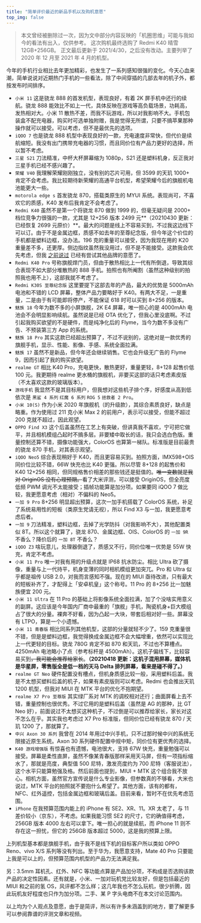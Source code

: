 ```yaml
---
title: "简单评价最近的新品手机以及购机意愿"
top_img: false
---
```


> 本文曾经被删除过一次，因为文中部分内容反映的「机圈思维」可能与我如今的看法有出入，仅供参考。
> 这次购机最终选购了 Redmi K40 晴雪 12GB+256GB。
> 正文最后更新于 2021/4/30，之后没有改动。主要列举了 2020 年 12 月至 2021 年 4 月的机型。

今年的手机行业相比去年更加精彩，也发生了一系列感知很强的变化。今天心血来潮，简单说说对近期热门手机的一些看法，除了中间穿插的几部去年的机子外，都按发布时间排序。

- `小米 11` 这是骁龙 888 的首发机型，表现良好，有着 2K 屏手机中还行的续航。骁龙 888 能效比不如上一代，具体反映在游戏等高负载场景，功耗高，发热相对大。小米 11 散热不差，而我不玩游戏，所以对我影响不大。手机包装盒不配充电器，购买时可选单独附赠，我是觉得无所谓，只要不搞苹果那种操作就可以接受。可以考虑，但不是最优先的选项。
- `iQOO 7` 也是骁龙 888 机型中表现良好的一款，充电速度非常快，但代价是续航缩短。我没有出门携带充电器的习惯，而且同价位有产品力更好的选择，所以暂不考虑。
- `三星 S21` 刀法精准，中杯大杯屏幕缩为 1080p，S21 还是塑料机身，反正我对三星手机已经不感兴趣了。
- `荣耀 V40` 我理解荣耀刚刚独立，没有别的芯片可用，但 3599 的天玑 1000+ 肯定不会考虑。我比较期待新荣耀的高通平台机型，希望荣耀今后的旗舰机电池能更大一些。
- `motorola edge s` 首发骁龙 870，搭载类原生的 MYUI 系统。表现尚可，不喜欢它的质感，K40 发布后我肯定不会考虑了。
- `Redmi K40` 虽然不是第一个将骁龙 870 做到 1999 的，但毫无疑问是 2000+ 档位竞争力很强的一款，尤其是 12+256 版本 2499 元**（20210430 更新：已经恢复 2699 元原价）**。最大的问题是线上不容易买到，不过我这边线下可以订。由于不是金属边框，质感不如去年的至尊纪念版，但今年这个价位的手机都是塑料边框，没办法。196 克的重量可以接受，因为我现在用的 K20 重量差不多，还更厚。侧边指纹虽然我没用过，但不是不能接受。这款我会优先考虑，但我 [之前说过](https://kevinh.wang/2020/) 已经有尝试其他品牌的意愿了。
- `Redmi K40 Pro` 号称旗舰焊门员，但由于散热相比上一代有所倒退，导致其综合表现不如大部分堆散热的 888 手机。拍照也有所阉割（虽然这种级别的拍照我也用不上），这部我就不考虑了。
- `Redmi K30S 至尊纪念版` 这里要提下这部去年的产品，最大的优势是 5000mAh 电池和不错的 LCD 屏幕，整体产品力要略好于 K40。有两大不足，一是重量，二是由于有可能即将停产，不能保证 618 时可以买到 8+256 的版本。
- `魅族 18` 今年为数不多的小屏旗舰，2K E4 屏幕，唯一担心的是 4000mAh 电池会不会明显影响续航。虽然说是已经 OTA 优化了，但我心里没底啊。不过引起我购买欲望的不是硬件，而是纯净化后的 Flyme，当今为数不多没有广告、不预装第三方 App 的系统。
- `魅族 18 Pro` 其实这款已经超出预算了，不过不说别的，这绝对是一款优秀的旗舰手机，显示、性能、影像、手感、系统全面拉满。
- `魅族 17` 虽然不是新品，但今年还会继续销售。它也会升级无广告的 Flyme 9，因而引起了我的购买欲望。
- `realme GT` 相比 K40 Pro，充电更快，散热更好，重量更轻，8+128 起售价低 100 元。我更期待 realme 更水桶的旗舰机，非要买这部的话只考虑素皮版（不太喜欢这款的玻璃版本）。
- `游戏手机` 我显然不是其目标用户，但我想对这些机子排个序，好感度从高到低依次是 `黑鲨 4 系列` `红魔 6 系列` `ROG 5` `拯救者 2 Pro`。
- `小米 10(S)` 作为小米 2020 年旗舰机（的升级款），其综合素质良好，缺点是略重。作为使用过 211 克小米 Max 2 的前用户，表示可以接受，但能不超过 200 克就不超过，因此观望。
- `OPPO Find X3` 这个后盖虽然在工艺上有突破，但讲真我不喜欢，宁可把它做平，并且相机模组凸起时不搞多层。非要矮中取长的话，我只会选白色版。重量控制还算不错，摄像功能强大，ColorOS 也算第一梯队。标准版是目前最贵的骁龙 870 手机，对其表示观望。
- `iQOO Neo5` 综合表现稍好于 K40，而且更容易买到。拍照方面，IMX598+OIS 同价位比较不错，66W 快充也比 K40 更强。所以尽管 8+128 的起售价和 K40 12+256 相同，但同规格售价相差的那些钱还是挺值的。~~唯一变数就是我对 OriginOS 没有心理预期。~~看了大米评测，可以接受 OriginOS，但全亮度低频 PWM 调光不太能接受；插帧功能算是加分项。如果要同 iQOO 7 做比较，我更愿意考虑（相对）不偏科的 Neo5。
- `一加 9 Pro` 8+256 明显超出预算，这次一加手机搭载了 ColorOS 系统，补足了系统易用性的短板（类原生党请无视），所以 Find X3 与一加，我更愿意考虑后者。
- `一加 9` 刀法精准，塑料边框，去掉了光学防抖（对我影响不大），其他配置类似 8T。所以这个就算了，骁龙 870、金属边框、OIS、ColorOS 的 `一加 9R` 不香么？降价后的 `一加 8T` 不香么？
- `iQOO Z3` 啥玩意儿，处理器倒退了，质感又不行，同价位唯一优势是 55W 快充，肯定不考虑。
- `小米 11 Pro` 唯一对我有用的升级点就是 IP68 抗水防尘。相比 Ultra 砍了摄像，重量与上一代持平，机身变薄的同时相机模组更加突兀。Pro 和 Ultra 似乎都是祖传 USB 2.0，对我而言感知不强。现在的 MIUI 亟待改进，只有最大的短板补齐了，才配得上「安卓机皇」这个称号。11 Pro 的 8+256 比一加魅族便宜 200 元。
- `小米 11 Ultra` 在 11 Pro 的基础上将影像系统全面拉满，加了个没啥实用意义的副屏。这应该是今年国内厂商中最重的「旗舰」手机，陶瓷机身+巨大模组占了很大的分量。裸奔不好看，因为凸起一大块，带套后相对好一些。屏幕没有 LTPO，算是一个小遗憾。
- `小米 11 青春版` 相比同系列其他机型，这部的分量就轻不少了。159 克重量很不错，但是是塑料边框，我觉得换成金属边框不会大幅增重，依然可以实现比上一代更轻的目标。骁龙 780G 肯定不如 870 和天玑，不过也不算槽点。4250mAh 电池略小了点（参考标杆是 4500mAh）。这机子偏线下，比较容易买到~~，我可能会推荐给家长~~。**（20210418 更新：这机子混用屏幕，媒体机是华星屏，零售版全是低一档的天马 Delta 排列屏幕，看来是碰不得了。）**
- `realme GT Neo` 硬件配置没有槽点，但机身质感比较一般，采用塑料后盖。我是不太想买塑料后盖的机子，如果有素皮版则可以考虑。Redmi 也会推出天玑 1200 机型，但我对 MIUI 在 MTK 平台的优化不抱期望。
- `realme X7 Pro 至尊版` 其实绿厂系对 MTK 的调校相对还行；曲面屏看上去不错，重量控制也很优秀。不过它用的是塑料后盖（虽然是 AG 的那种，比 GT Neo 好），前面说过不太想买这种机子，不过倒是可以推荐给家长，家长对这不怎么在乎。其实我也考虑过 X7 Pro 标准版，但同价位已经有骁龙 870 / 天玑 1200 了，那就算了。
- `中兴 Axon 30 系列` 我曾在 2014 年用过中兴手机，只不过那时候中兴的系统无限接近原生系统。Axon 30 系列硬件配置中规中矩，同价位有更优秀的选择。
- `K40 游戏增强版` 有惊喜也有遗憾，电池很大，支持 67W 快充，重量勉强可以接受。屏幕是柔性直屏，虽然不像某青春版那样采用天马屏，但有一项指标缩水了，那就是亮度，典型值 500 尼特，激发亮度约为 700 尼特（客服说法），这个水平只能算勉强及格。然后前面也提到，MIUI + MTK 这个组合我不放心。相机方面，虽然官方宣传说是什么专业影像，但参数真的不够看，大米也说过，MTK 平台的拍照就不要抱什么希望了。其他方面，该有的都有，NFC、红外遥控，包括金属边框和玻璃后盖。目前来看，暂时不在优先考虑范围。
- `iPhone` 在我预算范围内能上的 iPhone 有 SE2、XR、11。XR 太老了，与 11 差价较小（京东），不考虑。如果我能习惯 SE2 的尺寸，它的确值得考虑，256GB 版本 4000 左右可以拿下。唯一担心的就是续航，而 iPhone 11 则不存在这一担忧，但它的 256GB 版本超过 5000，这是我的预算上限。

上列机型基本都是旗舰手机，由于我不是线下机的目标客户所以类如 OPPO Reno、vivo X/S 系列等没有列出。至于华为，我愿意支持，Mate 40 Pro 只要能上我是可以上的，但预算范围内机型的产品力无法满足我。

另：3.5mm 耳机孔、红外、NFC 等功能点算是产品加分项，不构成是否选购该款产品的决定性因素。还有就是，小米、一加对玩机党比较友好，但是包括最近的 MIUI 和之前的氢 OS，风评都不怎么样；这几年我也不怎么玩机，很少折腾，因此玩机友好程度也只作为加分项。二手、某 P 字头电商不在本文讨论范围内。

以上均为个人观点及意愿，由于是简评，所以有许多未涵盖到的地方，要了解更多可以参阅靠谱的评测文章和视频。